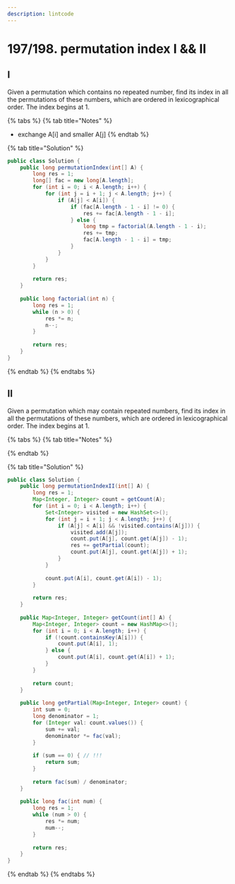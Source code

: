 ```yaml
---
description: lintcode
---
```


# 197/198. permutation index I && II

## I

Given a permutation which contains no repeated number, find its index in all the permutations of these numbers, which are ordered in lexicographical order. The index begins at 1.

{% tabs %}
{% tab title="Notes" %}
* exchange A\[i\] and smaller A\[j\]
{% endtab %}

{% tab title="Solution" %}
```java
public class Solution {
    public long permutationIndex(int[] A) {
        long res = 1;
        long[] fac = new long[A.length];
        for (int i = 0; i < A.length; i++) {
            for (int j = i + 1; j < A.length; j++) {
                if (A[j] < A[i]) {
                    if (fac[A.length - 1 - i] != 0) {
                        res += fac[A.length - 1 - i];
                    } else {
                        long tmp = factorial(A.length - 1 - i);
                        res += tmp;   
                        fac[A.length - 1 - i] = tmp;
                    }
                }
            }
        }
        
        return res;
    }
    
    public long factorial(int n) {
        long res = 1;
        while (n > 0) {
            res *= n;
            n--;
        }
        
        return res;
    }
}
```
{% endtab %}
{% endtabs %}

## II

Given a permutation which may contain repeated numbers, find its index in all the permutations of these numbers, which are ordered in lexicographical order. The index begins at 1.

{% tabs %}
{% tab title="Notes" %}

{% endtab %}

{% tab title="Solution" %}
```java
public class Solution {
    public long permutationIndexII(int[] A) {
        long res = 1;
        Map<Integer, Integer> count = getCount(A);
        for (int i = 0; i < A.length; i++) {
            Set<Integer> visited = new HashSet<>();
            for (int j = i + 1; j < A.length; j++) {
                if (A[j] < A[i] && !visited.contains(A[j])) {
                    visited.add(A[j]);
                    count.put(A[j], count.get(A[j]) - 1);
                    res += getPartial(count);
                    count.put(A[j], count.get(A[j]) + 1);
                }
            }
            
            count.put(A[i], count.get(A[i]) - 1);
        }
        
        return res;
    }
    
    public Map<Integer, Integer> getCount(int[] A) {
        Map<Integer, Integer> count = new HashMap<>();
        for (int i = 0; i < A.length; i++) {
            if (!count.containsKey(A[i])) {
                count.put(A[i], 1);
            } else {
                count.put(A[i], count.get(A[i]) + 1);
            }
        }
        
        return count;
    }
    
    public long getPartial(Map<Integer, Integer> count) {
        int sum = 0;
        long denominator = 1;
        for (Integer val: count.values()) {
            sum += val;
            denominator *= fac(val);
        }
        
        if (sum == 0) { // !!!
            return sum;
        }
        
        return fac(sum) / denominator;
    }
    
    public long fac(int num) {
        long res = 1;
        while (num > 0) {
            res *= num;
            num--;
        }
        
        return res;
    }
}
```
{% endtab %}
{% endtabs %}


